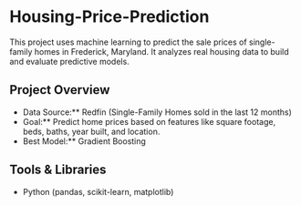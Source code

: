 # Housing-Price-Prediction
This project uses machine learning to predict the sale prices of single-family homes in Frederick, Maryland. It analyzes real housing data to build and evaluate predictive models.

## Project Overview
- Data Source:** Redfin (Single-Family Homes sold in the last 12 months)
- Goal:** Predict home prices based on features like square footage, beds, baths, year built, and location.
- Best Model:** Gradient Boosting 

## Tools & Libraries
- Python (pandas, scikit-learn, matplotlib)
